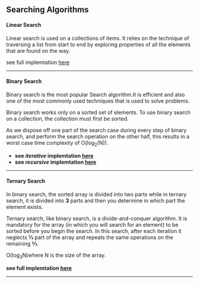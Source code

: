 ## Searching Algorithms

#### Linear Search

Linear search is used on a collections of items. It relies on the technique of traversing a list from start to end by exploring properties of all the elements that are found on the way.

see full implemtation [here](https://github.com/jainayu/Data-Structures-and-Algorithms/blob/master/Searching%20Algorithms/LinearSearch.cpp)

----------

#### Binary Search

Binary search is the most popular Search algorithm.It is efficient and also one of the most commonly used techniques that is used to solve problems.
 
Binary search works only on a sorted set of elements. To use binary search on a collection, the collection must first be sorted. 

As we dispose off one part of the search case during every step of binary search, and perform the search operation on the other half, this results in a worst case time complexity of O(log<sub>2</sub>(N)). 

- **see *iterative* implemtation [here](https://github.com/jainayu/Data-Structures-and-Algorithms/blob/master/Searching%20Algorithms/IterativeBinarySearch.cpp)**
- **see *recursive* implemtation [here](https://github.com/jainayu/Data-Structures-and-Algorithms/blob/master/Searching%20Algorithms/RecursiveBinarySearch.cpp)**

----------

#### Ternary Search

In binary search, the sorted array is divided into two parts while in ternary search, it is divided into **3** parts and then you determine in which part the element exists.

Ternary search, like binary search, is a divide-and-conquer algorithm. It is mandatory for the array (in which you will search for an element) to be sorted before you begin the search. In this search, after each iteration it neglects **⅓** part of the array and repeats the same operations on the remaining **⅔**.

O(log<sub>3</sub>N)where N is the size of the array.

**see full implemtation [here](https://github.com/jainayu/Data-Structures-and-Algorithms/blob/master/Searching%20Algorithms/TernarySearch.cpp)**

----------
